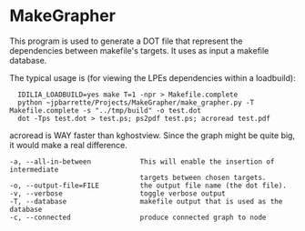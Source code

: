 # MakeGrapher

This program is used to generate a DOT file that represent the dependencies
between makefile's targets. It uses as input a makefile database.

The typical usage is (for viewing the LPEs dependencies within a loadbuild):

```
  IDILIA_LOADBUILD=yes make T=1 -npr > Makefile.complete
  python ~jpbarrette/Projects/MakeGrapher/make_grapher.py -T Makefile.complete -s "../tmp/build" -o test.dot
  dot -Tps test.dot > test.ps; ps2pdf test.ps; acroread test.pdf
```

acroread is WAY faster than kghostview. Since the graph might be quite big,
it would make a real difference.

```
-a, --all-in-between            This will enable the insertion of intermediate
                                targets between chosen targets.
-o, --output-file=FILE          the output file name (the dot file).
-v, --verbose                   toggle verbose output
-T, --database                  makefile output that is used as the database
-c, --connected                 produce connected graph to node
```
